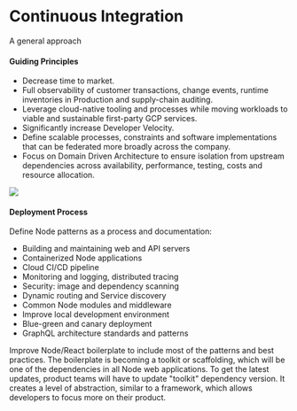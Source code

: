 # Continuous Integration

A general approach

#### Guiding Principles

* Decrease time to market.
* Full observability of customer transactions, change events, runtime inventories in Production and supply-chain auditing.
* Leverage cloud-native tooling and processes while moving workloads to viable and sustainable first-party GCP services.
* Significantly increase Developer Velocity.
* Define scalable processes, constraints and software implementations that can be federated more broadly across the company.
* Focus on Domain Driven Architecture to ensure isolation from upstream dependencies across availability, performance, testing, costs and resource allocation.

![](/assets/ci-cd-flow.png)

#### Deployment Process

Define Node patterns as a process and documentation:

* Building and maintaining web and API servers
* Containerized Node applications
* Cloud CI/CD pipeline
* Monitoring and logging, distributed tracing
* Security: image and dependency scanning
* Dynamic routing and Service discovery
* Common Node modules and middleware
* Improve local development environment
* Blue-green and canary deployment
* GraphQL architecture standards and patterns

Improve Node/React boilerplate to include most of the patterns and best practices. The boilerplate is becoming a toolkit or scaffolding, which will be one of the dependencies in all Node web applications. To get the latest updates, product teams will have to update "toolkit" dependency version. It creates a level of abstraction, similar to a framework, which allows developers to focus more on their product.

